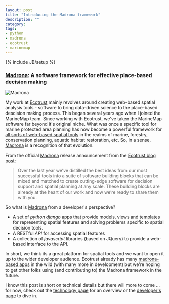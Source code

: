 ```yaml
---
layout: post
title: "Introducing the Madrona framework"
description: ""
category: 
tags:
- python
- madrona
- ecotrust
- marinemap
---
```


{% include JB/setup %}

### [Madrona](http://madrona.ecotrust.org): A software framework for effective place-based decision making

![Madrona](http://madrona.ecotrust.org/assets/img/madrona-logo.png)

My work at [Ecotrust](http://www.ecotrust.org/) mainly revolves around creating web-based spatial analysis tools - software to bring data-driven science to the place-based descision making process. This began several years ago when I joined the MarineMap team. Since working with Ecotrust, we've taken the MarineMap software far beyond it's original niche. What was once a specific tool for marine protected area planning has now become a powerful framework for [all sorts of web-based spatial tools](http://madrona.ecotrust.org/experience/) in the realms of marine, forestry, conservation planning, aquatic habitat restoration, etc. So, in a sense, [Madrona](http://madrona.ecotrust.org) is a recognition of that evolution. 

From the official [Madrona](http://madrona.ecotrust.org) release announcement from the [Ecotrust blog post](http://blog.ecotrust.org/software-for-21st-century-decisions-2/):

> Over the last year we’ve distilled the best ideas from our most successful tools into a suite of software building blocks that can be mixed and matched to create cutting-edge software for decision support and spatial planning at any scale. These building blocks are already at the heart of our work and now we’re ready to share them with you.

So what is [Madrona](http://madrona.ecotrust.org) from a developer's perspective? 

* A set of _python_ _django_ apps that provide models, views and templates for representing spatial features and solving problems specific to spatial decision tools.
* A RESTful _API_ for accessing spatial features
* A collection of _javascript_ libraries (based on JQuery) to provide a web-based interface to the API.
 
In short, we think its a great platform for spatial tools and we want to open it up to the wider developer audience. Ecotrust already has many [madrona-based apps](http://madrona.ecotrust.org/experience/) in the wild (with many more in development) but we're hoping to get other folks using (and contributing to) the Madrona framework in the future. 

I know this post is short on technical details but there will more to come ... for now, check out the [technology page](http://madrona.ecotrust.org/technology/) for an overview or the [developer's page](http://madrona.ecotrust.org/developer/) to dive in. 

